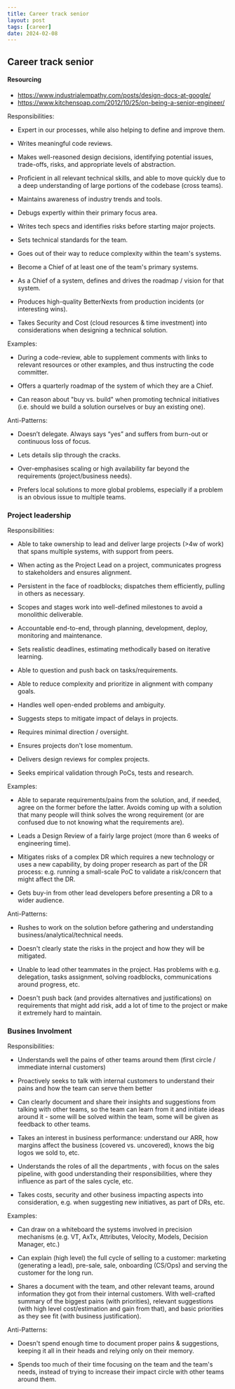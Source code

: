 ```yaml
---
title: Career track senior
layout: post
tags: [career]
date: 2024-02-08
---
```


## Career track senior
#### Resourcing
- https://www.industrialempathy.com/posts/design-docs-at-google/
- https://www.kitchensoap.com/2012/10/25/on-being-a-senior-engineer/


Responsibilities:

- Expert in our processes, while also helping to define and improve them.

- Writes meaningful code reviews.

- Makes well-reasoned design decisions, identifying potential issues, trade-offs, risks, and appropriate levels of abstraction.

- Proficient in all relevant technical skills, and able to move quickly due to a deep understanding of large portions of the codebase (cross teams).

- Maintains awareness of industry trends and tools.

- Debugs expertly within their primary focus area.

- Writes tech specs and identifies risks before starting major projects.

- Sets technical standards for the team.

- Goes out of their way to reduce complexity within the team's systems.

- Become a Chief of at least one of the team's primary systems.

- As a Chief of a system, defines and drives the roadmap / vision for that system.

- Produces high-quality BetterNexts from production incidents (or interesting wins).

- Takes Security and Cost (cloud resources & time investment) into considerations when designing a technical solution.

Examples:

- During a code-review, able to supplement comments with links to relevant resources or other examples, and thus instructing the code committer.

- Offers a quarterly roadmap of the system of which they are a Chief.

- Can reason about "buy vs. build" when promoting technical initiatives (i.e. should we build a solution ourselves or buy an existing one).

Anti-Patterns:

- Doesn’t delegate. Always says “yes” and suffers from burn-out or continuous loss of focus.

- Lets details slip through the cracks.

- Over-emphasises scaling or high availability far beyond the requirements (project/business needs).

- Prefers local solutions to more global problems, especially if a problem is an obvious issue to multiple teams.


### Project leadership

Responsibilities:

- Able to take ownership to lead and deliver large projects (>4w of work) that spans multiple systems, with support from peers.

- When acting as the Project Lead on a project, communicates progress to stakeholders and ensures alignment.

- Persistent in the face of roadblocks; dispatches them efficiently, pulling in others as necessary.

- Scopes and stages work into well-defined milestones to avoid a monolithic deliverable.

- Accountable end-to-end, through planning, development, deploy, monitoring and maintenance.

- Sets realistic deadlines, estimating methodically based on iterative learning.

- Able to question and push back on tasks/requirements.

- Able to reduce complexity and prioritize in alignment with company goals.

- Handles well open-ended problems and ambiguity.

- Suggests steps to mitigate impact of delays in projects.

- Requires minimal direction / oversight.

- Ensures projects don't lose momentum.

- Delivers design reviews for complex projects.

- Seeks empirical validation through PoCs, tests and research.

Examples:

- Able to separate requirements/pains from the solution, and, if needed, agree on the former before the latter. Avoids coming up with a solution that many people will think solves the wrong requirement (or are confused due to not knowing what the requirements are).

- Leads a Design Review of a fairly large project (more than 6 weeks of engineering time).

- Mitigates risks of a complex DR which requires a new technology or uses a new capability, by doing proper research as part of the DR process: e.g. running a small-scale PoC to validate a risk/concern that might affect the DR.

- Gets buy-in from other lead developers before presenting a DR to a wider audience.

Anti-Patterns:

- Rushes to work on the solution before gathering and understanding business/analytical/technical needs.

- Doesn't clearly state the risks in the project and how they will be mitigated.

- Unable to lead other teammates in the project. Has problems with e.g. delegation, tasks assignment, solving roadblocks, communications around progress, etc.

- Doesn't push back (and provides alternatives and justifications) on requirements that might add risk, add a lot of time to the project or make it extremely hard to maintain.

### Busines Involment

Responsibilities:

- Understands well the pains of other teams around them (first circle / immediate internal customers)

- Proactively seeks to talk with internal customers to understand their pains and how the team can serve them better

- Can clearly document and share their insights and suggestions from talking with other teams, so the team can learn from it and initiate ideas around it - some will be solved within the team, some will be given as feedback to other teams.

- Takes an interest in business performance: understand our ARR, how margins affect the business (covered vs. uncovered), knows the big logos we sold to, etc.

- Understands the roles of all the departments , with focus on the sales pipeline, with good understanding their responsibilities, where they influence as part of the sales cycle, etc.

- Takes costs, security and other business impacting aspects into consideration, e.g. when suggesting new initiatives, as part of DRs, etc.

Examples:

- Can draw on a whiteboard the systems involved in   precision mechanisms (e.g. VT, AxTx, Attributes, Velocity, Models, Decision Manager, etc.)

- Can explain (high level) the full cycle of selling  to a customer: marketing (generating a lead), pre-sale, sale, onboarding (CS/Ops) and serving the customer for the long run.

- Shares a document with the team, and other relevant teams, around information they got from their internal customers. With well-crafted summary of the biggest pains (with priorities), relevant suggestions (with high level cost/estimation and gain from that), and basic priorities as they see fit (with business justification).

Anti-Patterns:

- Doesn't spend enough time to document proper pains & suggestions, keeping it all in their heads and relying only on their memory.

- Spends too much of their time focusing on the team and the team's needs, instead of trying to increase their impact circle with other teams around them.